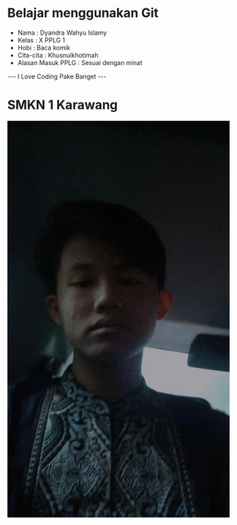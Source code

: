 # Belajar menggunakan Git

- Nama              : Dyandra Wahyu Islamy
- Kelas             : X PPLG 1
- Hobi              : Baca komik
- Cita-cita         : Khusnulkhotimah
- Alasan Masuk PPLG : Sesuai dengan minat

--- I Love Coding Pake Banget ---

# SMKN 1 Karawang
![Neskar](img/Foto.jpeg)